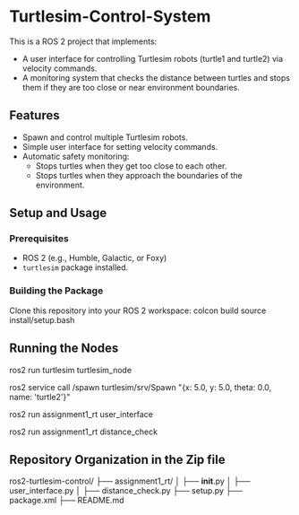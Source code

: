 # Turtlesim-Control-System
This is a ROS 2 project that implements:
- A user interface for controlling Turtlesim robots (turtle1 and turtle2) via velocity commands.
- A monitoring system that checks the distance between turtles and stops them if they are too close or near environment boundaries.

## Features
- Spawn and control multiple Turtlesim robots.
- Simple user interface for setting velocity commands.
- Automatic safety monitoring:
  - Stops turtles when they get too close to each other.
  - Stops turtles when they approach the boundaries of the environment.
## Setup and Usage

### Prerequisites
- ROS 2 (e.g., Humble, Galactic, or Foxy)
- `turtlesim` package installed.

### Building the Package
 Clone this repository into your ROS 2 workspace:
colcon build
source install/setup.bash


## Running the Nodes
ros2 run turtlesim turtlesim_node

ros2 service call /spawn turtlesim/srv/Spawn "{x: 5.0, y: 5.0, theta: 0.0, name: 'turtle2'}"

ros2 run assignment1_rt user_interface

ros2 run assignment1_rt distance_check

## Repository Organization in the Zip file
ros2-turtlesim-control/
├── assignment1_rt/
│   ├── __init__.py
│   ├── user_interface.py
│   ├── distance_check.py
├── setup.py
├── package.xml
├── README.md

